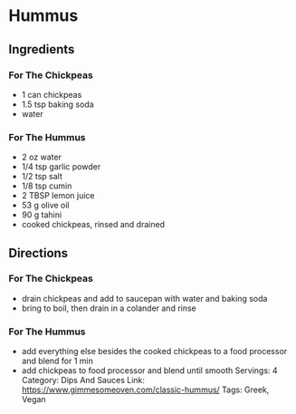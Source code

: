 # Hummus
## Ingredients
### For The Chickpeas
- 1 can chickpeas
- 1.5 tsp baking soda
- water
### For The Hummus
- 2 oz water
- 1/4 tsp garlic powder
- 1/2 tsp salt
- 1/8 tsp cumin
- 2 TBSP lemon juice
- 53 g olive oil
- 90 g tahini
- cooked chickpeas, rinsed and drained
## Directions
### For The Chickpeas
- drain chickpeas and add to saucepan with water and baking soda
- bring to boil, then drain in a colander and rinse
### For The Hummus
- add everything else besides the cooked chickpeas to a food processor and blend for 1 min
- add chickpeas to food processor and blend until smooth
Servings: 4
Category: Dips And Sauces
Link: https://www.gimmesomeoven.com/classic-hummus/
Tags: Greek, Vegan
